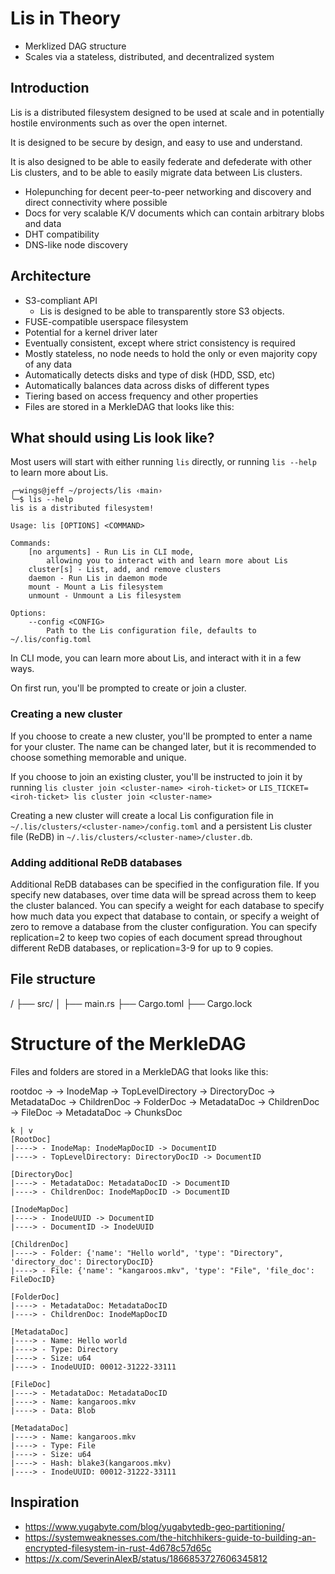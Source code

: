 # Lis in Theory
- Merklized DAG structure
- Scales via a stateless, distributed, and decentralized system

## Introduction
Lis is a distributed filesystem designed to be used
at scale and in potentially hostile environments such as over the open internet.

It is designed to be secure by design, and easy to use and understand.

It is also designed to be able to easily federate and defederate with
other Lis clusters, and to be able to easily migrate data between Lis clusters.

* Holepunching for decent peer-to-peer networking and discovery
  and direct connectivity where possible
* Docs for very scalable K/V documents which can contain arbitrary blobs and data
* DHT compatibility
* DNS-like node discovery

## Architecture
* S3-compliant API
    * Lis is designed to be able to transparently store S3 objects.
* FUSE-compatible userspace filesystem
* Potential for a kernel driver later
* Eventually consistent, except where strict consistency is required
* Mostly stateless, no node needs to hold the only or even majority copy of any data
* Automatically detects disks and type of disk (HDD, SSD, etc)
* Automatically balances data across disks of different types
* Tiering based on access frequency and other properties
* Files are stored in a MerkleDAG that looks like this:


## What should using Lis look like?
Most users will start with either running `lis` directly, or running `lis --help` to learn more about Lis.
```
╭─wings@jeff ~/projects/lis ‹main›
╰─$ lis --help
lis is a distributed filesystem!

Usage: lis [OPTIONS] <COMMAND>

Commands:
    [no arguments] - Run Lis in CLI mode,
        allowing you to interact with and learn more about Lis
    cluster[s] - List, add, and remove clusters
    daemon - Run Lis in daemon mode
    mount - Mount a Lis filesystem
    unmount - Unmount a Lis filesystem

Options:
    --config <CONFIG>
        Path to the Lis configuration file, defaults to ~/.lis/config.toml
```

In CLI mode, you can learn more about Lis, and interact with it in a few ways.

On first run, you'll be prompted to create or join a cluster.

### Creating a new cluster

If you choose to create a new cluster, you'll be prompted to enter a name for your cluster.
The name can be changed later, but it is recommended to choose something memorable and unique.

If you choose to join an existing cluster, you'll be instructed to join it by running
`lis cluster join <cluster-name> <iroh-ticket>` or `LIS_TICKET=<iroh-ticket> lis cluster join <cluster-name>`

Creating a new cluster will create a local Lis configuration file in `~/.lis/clusters/<cluster-name>/config.toml` and a persistent Lis cluster file (ReDB) in `~/.lis/clusters/<cluster-name>/cluster.db`.

### Adding additional ReDB databases
Additional ReDB databases can be specified in the configuration file. If you specify new databases, over time data will be spread across them to keep the cluster balanced. You can specify a weight for each database to specify how much data you expect that database to contain, or specify a weight of zero to remove a database from the cluster configuration. You can specify replication=2 to keep two copies of each document spread throughout different ReDB databases, or replication=3-9 for up to 9 copies.

## File structure
/
├── src/
│   ├── main.rs
├── Cargo.toml
├── Cargo.lock

# Structure of the MerkleDAG
Files and folders are stored in a MerkleDAG that looks like this:

rootdoc ->
  -> InodeMap
  -> TopLevelDirectory
    -> DirectoryDoc
      -> MetadataDoc
      -> ChildrenDoc
        -> FolderDoc
            -> MetadataDoc
            -> ChildrenDoc
        -> FileDoc
            -> MetadataDoc
            -> ChunksDoc
```
k | v
[RootDoc]
|----> - InodeMap: InodeMapDocID -> DocumentID
|----> - TopLevelDirectory: DirectoryDocID -> DocumentID

[DirectoryDoc]
|----> - MetadataDoc: MetadataDocID -> DocumentID
|----> - ChildrenDoc: InodeMapDocID -> DocumentID

[InodeMapDoc]
|----> - InodeUUID -> DocumentID
|----> - DocumentID -> InodeUUID

[ChildrenDoc]
|----> - Folder: {'name': "Hello world", 'type': "Directory", 'directory_doc': DirectoryDocID}
|----> - File: {'name': "kangaroos.mkv", 'type': "File", 'file_doc': FileDocID}

[FolderDoc]
|----> - MetadataDoc: MetadataDocID
|----> - ChildrenDoc: InodeMapDocID

[MetadataDoc]
|----> - Name: Hello world
|----> - Type: Directory
|----> - Size: u64
|----> - InodeUUID: 00012-31222-33111

[FileDoc]
|----> - MetadataDoc: MetadataDocID
|----> - Name: kangaroos.mkv
|----> - Data: Blob

[MetadataDoc]
|----> - Name: kangaroos.mkv
|----> - Type: File
|----> - Size: u64
|----> - Hash: blake3(kangaroos.mkv)
|----> - InodeUUID: 00012-31222-33111
```

## Inspiration
* https://www.yugabyte.com/blog/yugabytedb-geo-partitioning/
* https://systemweaknesses.com/the-hitchhikers-guide-to-building-an-encrypted-filesystem-in-rust-4d678c57d65c
* https://x.com/SeverinAlexB/status/1866853727606345812
